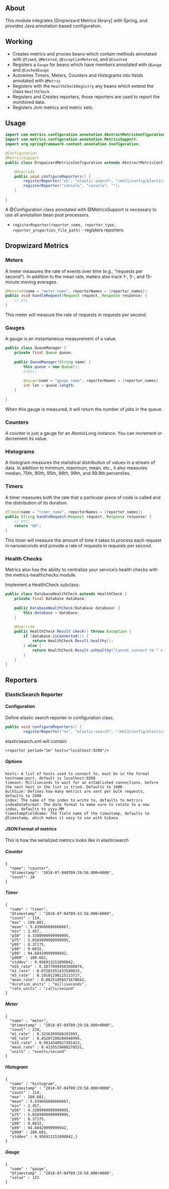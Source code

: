 ## About

This module integrates [Dropwizard Metrics library] with Spring, and provides Java annotation based configuration.

## Working

* Creates metrics and proxies beans which contain methods annotated with `@Timed`, `@Metered`, `@ExceptionMetered`, and `@Counted`
* Registers a `Gauge` for beans which have members annotated with `@Gauge` and `@CachedGauge`
* Autowires Timers, Meters, Counters and Histograms into fields annotated with `@Metric`
* Registers with the `HealthCheckRegistry` any beans which extend the class `HealthCheck`
* Registers and Creates reporters, those reporters are used to report the monitored data.
* Registers Jvm metrics and metric sets.


## Usage

```java
import com.metrics.configuration.annotation.AbstractMetricConfiguration;
import com.metrics.configuration.annotation.MetricsSupport;
import org.springframework.context.annotation.Configuration;

@Configuration
@MetricsSupport
public class DropwizardMetricsConfiguration extends AbstractMetricConfiguration {

    @Override
    public void configureReporters() {
        registerReporter("es", "elastic-search", "/mnt1/config/elasticsearch.xml");
        registerReporter("console", "console", "");
    }
    
}
```

A @Configuration class annotated with @MetricsSupport is necessary to use all annotation bean post processors. 
* `registerReporter(reporter_name, reporter_type, reporter_properties_file_path)` - registers reporters


## Dropwizard Metrics

### Meters

A meter measures the rate of events over time (e.g., “requests per second”). In addition to the mean rate, meters also track 1-, 5-, and 15-minute moving averages.

```java
@Metered(name = "meter_name", reporterNames = {reporter_names})
public void handleRequest(Request request, Response response) {
    // etc
}
```

This meter will measure the rate of requests in requests per second.


### Gauges

A gauge is an instantaneous measurement of a value.

```java
public class QueueManager {
    private final Queue queue;
    
    public QueueManager(String name) {
        this.queue = new Queue();
        //etc; 
        
        @Gauge(name = "gauge_name", reporterNames = {reporter_names}
        int len = queue.length;
    }
    
}
```

When this gauge is measured, it will return the number of jobs in the queue.


### Counters

A counter is just a gauge for an AtomicLong instance. You can increment or decrement its value.


### Histograms

A histogram measures the statistical distribution of values in a stream of data. In addition to minimum, maximum, mean, etc., it also measures median, 75th, 90th, 95th, 98th, 99th, and 99.9th percentiles.


### Timers

A timer measures both the rate that a particular piece of code is called and the distribution of its duration.

```java
@Timed(name = "timer_name", reporterNames = {reporter_names})
public String handleRequest(Request request, Response response) {
    // etc;
    return "OK";
}
```

This timer will measure the amount of time it takes to process each request in nanoseconds and provide a rate of requests in requests per second.


### Health Checks

Metrics also has the ability to centralize your service’s health checks with the metrics-healthchecks module.

Implement a HealthCheck subclass:

```java
public class DatabaseHealthCheck extends HealthCheck {
    private final Database database;
    
    public DatabaseHealthCheck(Database database) {
        this.database = database;
    }
    
    @Override
    public HealthCheck.Result check() throws Exception {
        if (database.isConnected()) {
            return HealthCheck.Result.healthy();
        } else {
            return HealthCheck.Result.unhealthy("Cannot connect to " + database.getUrl());
        }
    }
}
```


## Reporters

### ElasticSearch Reporter

#### Configuration

Define elastic search reporter in configuration class.

```java
public void configureReporters() {
        registerReporter("es", "elastic-search", "/mnt1/config/elasticsearch.xml");
```

elasticsearch.xml will contain:

```<reporter period="1m" hosts="localhost:9200"/>```

##### Options

    hosts: A list of hosts used to connect to, must be in the format hostname:port, default is localhost:9200
    timeout: Milliseconds to wait for an established connections, before the next host in the list is tried. Defaults to 1000
    bulkSize: Defines how many metrics are sent per bulk requests, defaults to 2500
    index: The name of the index to write to, defaults to metrics
    indexDateFormat: The date format to make sure to rotate to a new index, defaults to yyyy-MM
    timestampFieldname: The field name of the timestamp, defaults to @timestamp, which makes it easy to use with kibana

#### JSON Format of metrics

This is how the serialized metrics looks like in elasticsearch

##### Counter

```
{
  "name": "counter",
  "@timestamp": "2018-07-040T09:29:58.000+0000",
  "count": 18
}
```

##### Timer

```
{
  "name" : "timer",
  "@timestamp" : "2018-07-04T09:43:58.000+0000",
  "count" : 114,
  "max" : 109.681,
  "mean" : 5.439666666666667,
  "min" : 2.457,
  "p50" : 4.3389999999999995,
  "p75" : 5.0169999999999995,
  "p95" : 8.37175,
  "p98" : 9.6832,
  "p99" : 94.68429999999942,
  "p999" : 109.681,
  "stddev" : 9.956913151098842,
  "m15_rate" : 0.10779994503690074,
  "m1_rate" : 0.07283351433589833,
  "m5_rate" : 0.10101298115113727,
  "mean_rate" : 0.08251056571678642,
  "duration_units" : "milliseconds",
  "rate_units" : "calls/second"
}
```

##### Meter

```
{
  "name" : "meter",
  "@timestamp" : "2018-07-04T09:29:58.000+0000",
  "count" : 224,
  "m1_rate" : 0.3236309568191993,
  "m5_rate" : 0.45207208204948995,
  "m15_rate" : 0.5014348927301423,
  "mean_rate" : 0.4135529888278531,
  "units" : "events/second"
}
```

##### Histogram

```
{
  "name" : "histogram",
  "@timestamp" : "2018-07-04T09:29:58.000+0000",
  "count" : 114,
  "max" : 109.681,
  "mean" : 5.439666666666667,
  "min" : 2.457,
  "p50" : 4.3389999999999995,
  "p75" : 5.0169999999999995,
  "p95" : 8.37175,
  "p98" : 9.6832,
  "p99" : 94.68429999999942,
  "p999" : 109.681,
  "stddev" : 9.956913151098842,}
}
```

##### Gauge

```
{
  "name" : "gauge",
  "@timestamp" : "2018-07-04T09:29:58.000+0000",
  "value" : 123
}
```
